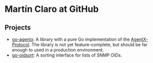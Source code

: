 # Martín Claro at GitHub

## Projects
- [go-agentx](https://github.com/martinclaro/go-agentx): A library with a pure Go implementation of the [AgentX-Protocol](http://tools.ietf.org/html/rfc2741). The library is not yet feature-complete, but should be far enough to used in a production environment.
- [go-oidsort](https://github.com/martinclaro/go-oidsort): A sorting interface for lists of SNMP OIDs.
